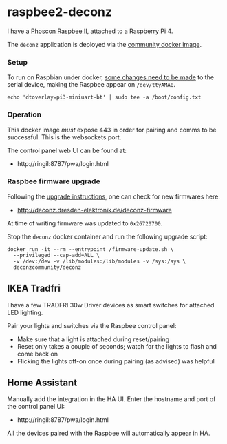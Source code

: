 # raspbee2-deconz

I have a [Phoscon Raspbee II](https://phoscon.de/en/raspbee2), attached to a Raspberry Pi 4.

The `deconz` application is deployed via the [community docker image](https://github.com/deconz-community/deconz-docker).


### Setup

To run on Raspbian under docker,
[some changes need to be made](https://github.com/deconz-community/deconz-docker#configuring-raspbian-for-raspbee)
to the serial device, making the Raspbee appear on `/dev/ttyAMA0`.

```
echo 'dtoverlay=pi3-miniuart-bt' | sudo tee -a /boot/config.txt
```

### Operation

This docker image _must_ expose 443 in order for pairing and comms to be successful. This is the
websockets port.

The control panel web UI can be found at:

* http://ringil:8787/pwa/login.html


### Raspbee firmware upgrade

Following the [upgrade instructions](https://github.com/deconz-community/deconz-docker#updating-conbeeraspbee-firmware),
one can check for new firmwares here:

* http://deconz.dresden-elektronik.de/deconz-firmware

At time of writing firmware was updated to `0x26720700`.

Stop the `deconz` docker container and run the following upgrade script:

```
docker run -it --rm --entrypoint /firmware-update.sh \
  --privileged --cap-add=ALL \
  -v /dev:/dev -v /lib/modules:/lib/modules -v /sys:/sys \
  deconzcommunity/deconz
```

## IKEA Tradfri

I have a few TRADFRI 30w Driver devices as smart switches for attached LED lighting.

Pair your lights and switches via the Raspbee control panel:

* Make sure that a light is attached during reset/pairing
* Reset only takes a couple of seconds; watch for the lights to flash and come back on
* Flicking the lights off-on once during pairing (as advised) was helpful


## Home Assistant

Manually add the integration in the HA UI. Enter the hostname and port of the control panel UI:

* http://ringil:8787/pwa/login.html

All the devices paired with the Raspbee will automatically appear in HA.
